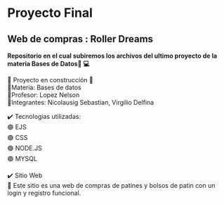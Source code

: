 <h1>Proyecto Final</h1>
<h2>Web de compras : Roller Dreams</h2>

<b>Repositorio en el cual subiremos los archivos del ultimo proyecto de la materia Bases de Datos:bookmark_tabs:	:computer:	</b></br>

:construction: Proyecto en construcción :construction:</br>
🔹Materia: Bases de datos</br>
🔹Profesor: Lopez Nelson</br>
🔹Integrantes: Nicolausig Sebastian, Virgilio Delfina</br>

:heavy_check_mark:	Tecnologias utilizadas:</br>
:purple_circle:	EJS</br>
:purple_circle:	CSS</br>
:purple_circle:	NODE.JS</br>
:purple_circle:	MYSQL</br>

:heavy_check_mark:	Sitio Web</br>
:small_blue_diamond:	Este sitio es una web de compras de patines y bolsos de patin con un login y registro funcional.



